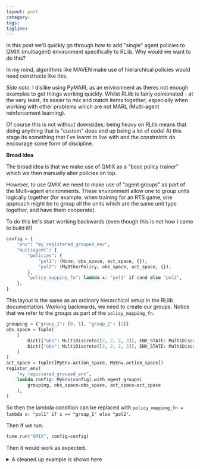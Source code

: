 ```yaml
---
layout: post
category:
tags:
tagline:
---
```


In this post we'll quickly go through how to add "single" agent policies to QMIX (multiagent) environment specifically to RLlib. Why would we want to do this?

In my mind, algorithms like MAVEN make use of hierarchical policies would need constructs like this.

_Side note_: I dislike using PyMARL as an environment as theres not enough examples to get things working quickly. Whilst RLlib is fairly opinionated - at the very least, its easier to mix and match items together; especially when working with other problems which are not MARL (Multi-agent reinforcement learning).

Of course this is not without downsides; being heavy on RLlib means that doing anything that is "custom" does end up being a lot of code! At this stage its something that I've learnt to live with and the constraints do encourage some form of discipline.

**Broad Idea**

The broad idea is that we make use of QMIX as a "base policy trainer" which we then manually alter policies on top.

However, to use QMIX we need to make use of "agent groups" as part of the Multi-agent environments. These environment allow one to group units logically together (for example, when training for an RTS game, one approach might be to group all the units which are the same unit type together, and have them cooperate).

To do this let's start working backwards (even though this is not how I came to build it!)

```py
config = {
    "env": "my_registered_grouped_env",
    "multiagent": {
        "policies": {
            "pol1": (None, obs_space, act_space, {}),
            "pol2": (MyOtherPolicy, obs_space, act_space, {}),
        },
        "policy_mapping_fn": lambda x: "pol1" if cond else "pol2",
    },
}
```

This layout is the same as an ordinary hierarchical setup in the RLlib documentation. Working backwards, we need to create our groups. Notice that we refer to the groups as part of the `policy_mapping_fn`.

```py
grouping = {"group_1": [0, 1], "group_2": [2]}
obs_space = Tuple(
    [
        Dict({"obs": MultiDiscrete([2, 2, 2, 3]), ENV_STATE: MultiDiscrete([2, 2, 2])}),
        Dict({"obs": MultiDiscrete([2, 2, 2, 3]), ENV_STATE: MultiDiscrete([2, 2, 2])}),
    ]
)
act_space = Tuple([MyEnv.action_space, MyEnv.action_space])
register_env(
    "my_registered_grouped_env",
    lambda config: MyEnv(config).with_agent_groups(
        grouping, obs_space=obs_space, act_space=act_space
    ),
)
```

So then the lambda condition can be replaced with `policy_mapping_fn = lambda x: "pol1" if x == "group_1" else "pol2"`.

Then if we run:

```py
tune.run("QMIX", config=config)
```

Then it would work as expected.

<details>
<summary>A cleaned up example is shown here</summary>

<pre><code>
import argparse
from gym.spaces import Tuple, MultiDiscrete, Dict, Discrete, Box
import numpy as np

import ray
from ray import tune
from ray.tune import register_env, grid_search
from ray.rllib.env.multi_agent_env import MultiAgentEnv
from ray.rllib.policy import Policy
from ray.rllib.agents.qmix.qmix_policy import ENV_STATE
from ray.rllib.agents.ppo.ppo import PPOTFPolicy
from ray.rllib.agents.dqn.dqn_policy import DQNTFPolicy

parser = argparse.ArgumentParser()
parser.add_argument("--stop", type=int, default=50000)
parser.add_argument("--run", type=str, default="PG")
parser.add_argument("--num-cpus", type=int, default=0)


config = {
    "sample_batch_size": 4,
    "train_batch_size": 32,
    "exploration_fraction": 0.4,
    "exploration_final_eps": 0.0,
    "num_workers": 0,
    "mixer": None,  # grid_search([None, "qmix", "vdn"]),
    "env_config": {"separate_state_space": True, "one_hot_state_encoding": True},
}
group = True


class TwoStepGame(MultiAgentEnv):
    action_space = Discrete(2)

    def __init__(self, env_config):
        self.state = None
        self.agent_1 = 0
        self.agent_2 = 1
        # MADDPG emits action logits instead of actual discrete actions

        # env_config.get("one_hot_state_encoding", False)
        self.one_hot_state_encoding = True
        self.with_state = True  # env_config.get("separate_state_space", False)

        # Each agent gets the full state (one-hot encoding of which of the
        # three states are active) as input with the receiving agent's
        # ID (1 or 2) concatenated onto the end.
        self.observation_space = Dict(
            {"obs": MultiDiscrete([2, 2, 2, 3]), ENV_STATE: MultiDiscrete([2, 2, 2])}
        )

    def reset(self):
        self.state = np.array([1, 0, 0])
        return self._obs()

    def step(self, action_dict):
        state_index = np.flatnonzero(self.state)
        if state_index == 0:
            action = action_dict[self.agent_1]
            assert action in [0, 1], action
            if action == 0:
                self.state = np.array([0, 1, 0])
            else:
                self.state = np.array([0, 0, 1])
            global_rew = 0
            done = False
        elif state_index == 1:
            global_rew = 7
            done = True
        else:
            if action_dict[self.agent_1] == 0 and action_dict[self.agent_2] == 0:
                global_rew = 0
            elif action_dict[self.agent_1] == 1 and action_dict[self.agent_2] == 1:
                global_rew = 8
            else:
                global_rew = 1
            done = True

        rewards = {self.agent_1: global_rew / 2.0, self.agent_2: global_rew / 2.0}
        obs = self._obs()
        dones = {"__all__": done}
        infos = {}
        return obs, rewards, dones, infos

    def _obs(self):
        return {
            self.agent_1: {"obs": self.agent_1_obs(), ENV_STATE: self.state},
            self.agent_2: {"obs": self.agent_2_obs(), ENV_STATE: self.state},
        }

    def agent_1_obs(self):
        return np.concatenate([self.state, [1]])

    def agent_2_obs(self):
        return np.concatenate([self.state, [2]])


class RandomPolicy(Policy):
    """Hand-coded policy that returns random actions."""

    def compute_actions(
        self,
        obs_batch,
        state_batches=None,
        prev_action_batch=None,
        prev_reward_batch=None,
        info_batch=None,
        episodes=None,
        **kwargs
    ):
        """Compute actions on a batch of observations."""
        return [self.action_space.sample() for _ in obs_batch], [], {}

    def learn_on_batch(self, samples):
        """No learning."""
        return {"learner_stats": {}}

    def set_epsilon(self, *args, **kwargs):
        return None

    def update_target(self, *args, **kwargs):
        return None


grouping = {"group_1": [0, 1], "group_2": [2]}
obs_space = Tuple(
    [
        Dict({"obs": MultiDiscrete([2, 2, 2, 3]), ENV_STATE: MultiDiscrete([2, 2, 2])}),
        Dict({"obs": MultiDiscrete([2, 2, 2, 3]), ENV_STATE: MultiDiscrete([2, 2, 2])}),
    ]
)
act_space = Tuple([TwoStepGame.action_space, TwoStepGame.action_space])
register_env(
    "grouped_twostep",
    lambda config: TwoStepGame(config).with_agent_groups(
        grouping, obs_space=obs_space, act_space=act_space
    ),
)


def pol_map(x):
    if x == "group_1":
        return "pol1"
    else:
        return "pol2"


config = {
    "env": "grouped_twostep",
    "multiagent": {
        "policies": {
            "pol1": (None, obs_space, act_space, {}),
            "pol2": (
                RandomPolicy,
                obs_space,
                act_space,
                {"fcnet_activation": "softmax"},
            ),
        },
        "policy_mapping_fn": pol_map,
    },
}
tune.run("QMIX", config=config)
</code></pre>
</details>
